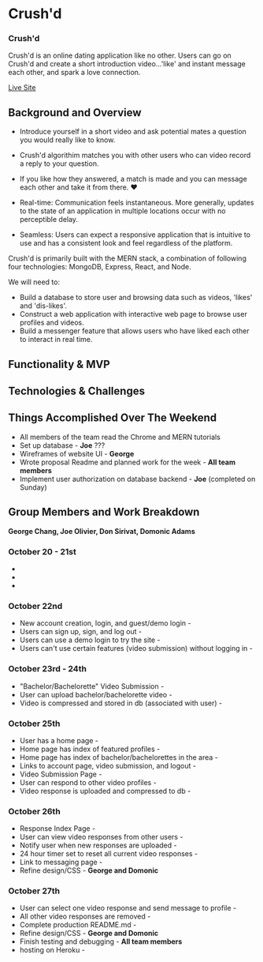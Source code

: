 # Crush'd

### Crush'd

Crush'd is an online dating application like no other. Users can go on Crush'd and create a short introduction video...'like' and instant message each other, and spark a love connection.

[Live Site](https://www.google.com/)

## Background and Overview

* Introduce yourself in a short video and ask potential mates a question you would really like to know. 
* Crush'd algorithim matches you with other users who can video record a reply to your question. 
* If you like how they answered, a match is made and you can message each other and take it from there. :heart:

* Real-time: Communication feels instantaneous. More generally, updates to the state of an application in multiple locations occur with no perceptible delay.
* Seamless: Users can expect a responsive application that is intuitive to use and has a consistent look and feel regardless of the platform.

Crush'd is primarily built with the MERN stack, a combination of following four technologies: MongoDB, Express, React, and Node.

We will need to:

* Build a database to store user and browsing data such as videos, 'likes' and 'dis-likes'.
* Construct a web application with interactive web page to browse user profiles and videos.
* Build a messenger feature that allows users who have liked each other to interact in real time.


## Functionality & MVP

## Technologies & Challenges

## Things Accomplished Over The Weekend

* All members of the team read the Chrome and MERN tutorials
* Set up database - **Joe** ???
* Wireframes of website UI - **George**
* Wrote proposal Readme and planned work for the week - **All team members**
* Implement user authorization on database backend - **Joe** (completed on Sunday)

## Group Members and Work Breakdown
**George Chang, Joe Olivier, Don Sirivat, Domonic Adams**

### October 20 - 21st
* 
* 
* 

### October 22nd
* New account creation, login, and guest/demo login - 
* Users can sign up, sign, and log out -
* Users can use a demo login to try the site -
* Users can't use certain features (video submission) without logging in -

### October 23rd - 24th
* "Bachelor/Bachelorette" Video Submission  -
* User can upload bachelor/bachelorette video -
* Video is compressed and stored in db (associated with user) -

### October 25th
* User has a home page -
* Home page has index of featured profiles -
* Home page has index of bachelor/bachelorettes in the area -
* Links to account page, video submission, and logout -
* Video Submission Page -
* User can respond to other video profiles -
* Video response is uploaded and compressed to db -

### October 26th
* Response Index Page -
* User can view video responses from other users - 
* Notify user when new responses are uploaded - 
* 24 hour timer set to reset all current video responses - 
* Link to messaging page - 
* Refine design/CSS - **George and Domonic**

### October 27th
* User can select one video response and send message to profile - 
* All other video responses are removed - 
* Complete production README.md - 
* Refine design/CSS - **George and Domonic**
* Finish testing and debugging - **All team members**
* hosting on Heroku - 
